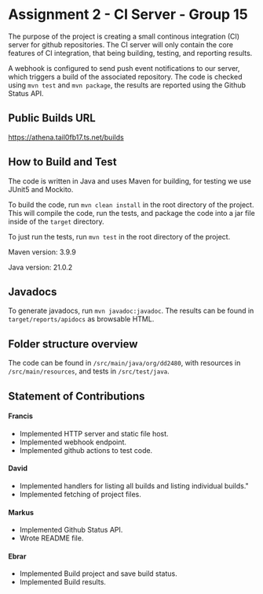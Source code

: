 # Assignment 2 - CI Server - Group 15

The purpose of the project is creating a small continous integration (CI) server for github repositories. The CI server will only contain the core features of CI integration, that being building, testing, and reporting results.

A webhook is configured to send push event notifications to our server, which triggers a build of the associated repository. The code is checked using `mvn test` and `mvn package`, the results are reported using the Github Status API.

## Public Builds URL
https://athena.tail0fb17.ts.net/builds


## How to Build and Test

The code is written in Java and uses Maven for building, for testing we use JUnit5 and Mockito.

To build the code, run `mvn clean install` in the root directory of the project. This will compile the code, run the tests, and package the code into a jar file inside of the `target` directory.

To just run the tests, run `mvn test` in the root directory of the project.

Maven version: 3.9.9

Java version: 21.0.2

## Javadocs

To generate javadocs, run `mvn javadoc:javadoc`. The results can be found in `target/reports/apidocs` as browsable HTML.

## Folder structure overview

The code can be found in `/src/main/java/org/dd2480`, with resources in `/src/main/resources`, and tests in `/src/test/java`.

## Statement of Contributions

#### Francis

- Implemented HTTP server and static file host.
- Implemented webhook endpoint.
- Implemented github actions to test code.

#### David

- Implemented handlers for listing all builds and listing individual builds."
- Implemented fetching of project files.

#### Markus

- Implemented Github Status API.
- Wrote README file.

#### Ebrar

- Implemented Build project and save build status.
- Implemented Build results.
